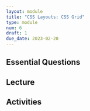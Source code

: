 ```yaml
---
layout: module
title: "CSS Layouts: CSS Grid"
type: module
num: 6
draft: 1
due_date: 2023-02-20
---
```



## Essential Questions

## Lecture

## Activities